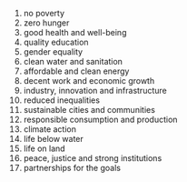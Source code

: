 
1. no poverty
2. zero hunger
3. good health and well-being
4. quality education
5. gender equality
6. clean water and sanitation
7. affordable and clean energy
8. decent work and economic growth
9. industry, innovation and infrastructure
10. reduced inequalities
11. sustainable cities and communities
12. responsible consumption and production
13. climate action
14. life below water
15. life on land
16. peace, justice and strong institutions
17. partnerships for the goals
